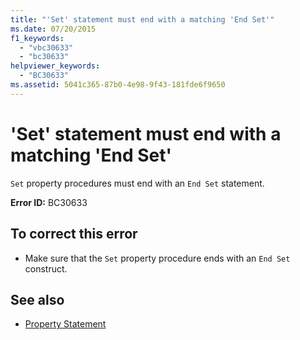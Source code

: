 ```yaml
---
title: "'Set' statement must end with a matching 'End Set'"
ms.date: 07/20/2015
f1_keywords: 
  - "vbc30633"
  - "bc30633"
helpviewer_keywords: 
  - "BC30633"
ms.assetid: 5041c365-87b0-4e98-9f43-181fde6f9650
---
```

# 'Set' statement must end with a matching 'End Set'
`Set` property procedures must end with an `End Set` statement.  
  
 **Error ID:** BC30633  
  
## To correct this error  
  
- Make sure that the `Set` property procedure ends with an `End Set` construct.  
  
## See also

- [Property Statement](../language-reference/statements/property-statement.md)
